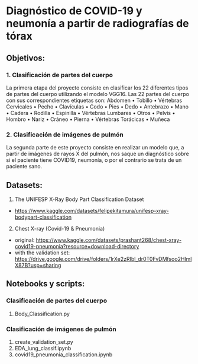 # Diagnóstico de COVID-19 y neumonía a partir de radiografías de tórax

## Objetivos: 
### 1. Clasificación de partes del cuerpo
La primera etapa del proyecto consiste en clasificar los 22 diferentes tipos de partes del cuerpo utilizando el modelo VGG16. Las 22 partes del cuerpo con sus correspondientes etiquetas son:
  Abdomen
• Tobillo
• Vértebras Cervicales
• Pecho
• Clavículas
• Codo
• Pies
• Dedo
• Antebrazo
• Mano
• Cadera
• Rodilla
• Espinilla
• Vértebras Lumbares
• Otros
• Pelvis
• Hombro
• Nariz
• Cráneo
• Pierna
• Vértebras Torácicas
• Muñeca
### 2. Clasificación de imágenes de pulmón
La segunda parte de este proyecto consiste en realizar un modelo que, a partir de imágenes de rayos X del pulmón, nos saque un diagnóstico sobre si el paciente tiene COVID19, neumonía, o por el contrario se trata de un paciente sano. 

## Datasets: 
1. The UNIFESP X-Ray Body Part Classification Dataset
- https://www.kaggle.com/datasets/felipekitamura/unifesp-xray-bodypart-classification

2. Chest X-ray (Covid-19 & Pneumonia)
- original: https://www.kaggle.com/datasets/prashant268/chest-xray-covid19-pneumonia?resource=download-directory
- with the validation set: https://drive.google.com/drive/folders/1rXe2zRIbl_dr0T0FvDMfsoo2HlmlX87B?usp=sharing

## Notebooks y scripts: 
### Clasificación de partes del cuerpo
1. Body_Classification.py
### Clasificación de imágenes de pulmón
1. create_validation_set.py
2. EDA_lung_classif.ipynb
3. covid19_pneumonia_classification.ipynb
